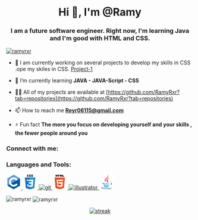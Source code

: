 <h1 align="center">Hi 👋, I'm @Ramy</h1>
<h3 align="center">I am a future software engineer. Right now, I'm learning Java and I'm good with HTML and CSS.</h3>

<p align="left"> <a href="https://github.com/ryo-ma/github-profile-trophy"><img src="https://github-profile-trophy.vercel.app/?username=ramyrxr" alt="ramyrxr" /></a> </p>

- 🔭 I am currently working on several projects to develop my skills in CSS .ope my skiles in CSS. [Project-1](https://ramyrxr.github.io/Project-3/)

- 🌱 I’m currently learning **JAVA - JAVA-Script - CSS**

- 👨‍💻 All of my projects are available at [https://github.com/RamyRxr?tab=repositories](https://github.com/RamyRxr?tab=repositories)

- 📫 How to reach me **Reyr06115@gmail.com**

- ⚡ Fun fact **The more you focus on developing yourself and your skills , the fewer people around you**

<h3 align="left">Connect with me:</h3>
<p align="left">
</p>

<h3 align="left">Languages and Tools:</h3>
<p align="left"> <a href="https://www.cprogramming.com/" target="_blank" rel="noreferrer"> <img src="https://raw.githubusercontent.com/devicons/devicon/master/icons/c/c-original.svg" alt="c" width="40" height="40"/> </a> <a href="https://www.w3schools.com/css/" target="_blank" rel="noreferrer"> <img src="https://raw.githubusercontent.com/devicons/devicon/master/icons/css3/css3-original-wordmark.svg" alt="css3" width="40" height="40"/> </a> <a href="https://git-scm.com/" target="_blank" rel="noreferrer"> <img src="https://www.vectorlogo.zone/logos/git-scm/git-scm-icon.svg" alt="git" width="40" height="40"/> </a> <a href="https://www.w3.org/html/" target="_blank" rel="noreferrer"> <img src="https://raw.githubusercontent.com/devicons/devicon/master/icons/html5/html5-original-wordmark.svg" alt="html5" width="40" height="40"/> </a> <a href="https://www.adobe.com/in/products/illustrator.html" target="_blank" rel="noreferrer"> <img src="https://www.vectorlogo.zone/logos/adobe_illustrator/adobe_illustrator-icon.svg" alt="illustrator" width="40" height="40"/> </a> <a href="https://www.java.com" target="_blank" rel="noreferrer"> <img src="https://raw.githubusercontent.com/devicons/devicon/master/icons/java/java-original.svg" alt="java" width="40" height="40"/> </a> </p>

<p><img align="left" src="https://github-readme-stats.vercel.app/api/top-langs?username=ramyrxr&show_icons=true&locale=en&layout=compact" alt="ramyrxr" /></p>

<p>&nbsp;<img align="center" src="https://github-readme-stats.vercel.app/api?username=ramyrxr&show_icons=true&locale=en" alt="ramyrxr" /></p>




<p align="center">
  <a href="https://github.com/RamyRxr">      
<img title="stats" alt="streak" src="https://github-readme-streak-stats.herokuapp.com/?user=RamyRxr&theme=dark&hide_border=true&stroke=f53b3b"/>
</a> 
</p>


<!---
RamyRxr/RamyRxr is a ✨ special ✨ repository because its `README.md` (this file) appears on your GitHub profile.
You can click the Preview link to take a look at your changes.
--->
